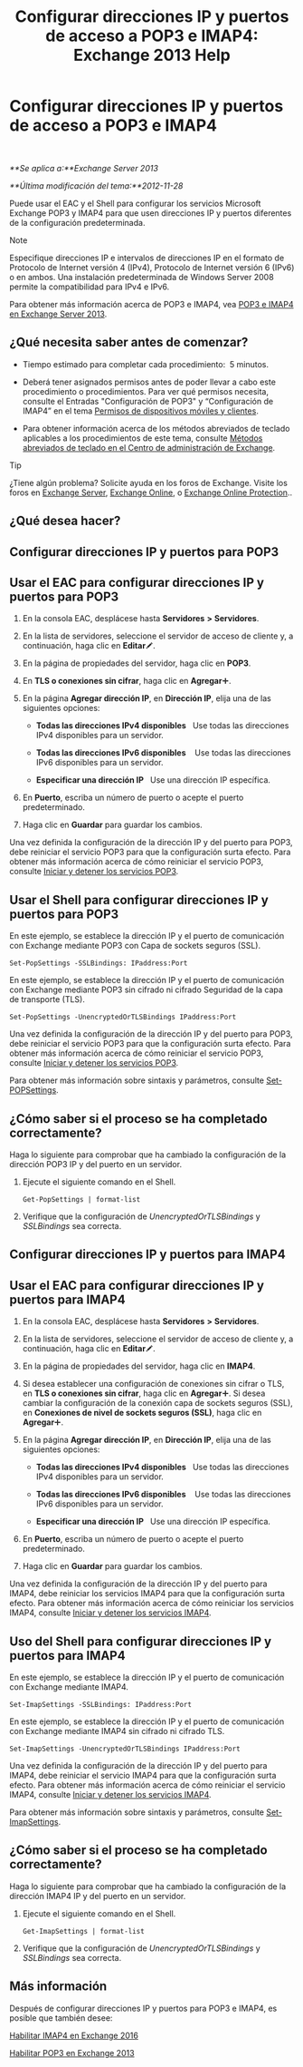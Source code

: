﻿---
title: 'Configurar direcciones IP y puertos de acceso a POP3 e IMAP4: Exchange 2013 Help'
TOCTitle: Configurar direcciones IP y puertos de acceso a POP3 e IMAP4
ms:assetid: 8292747b-6626-4d7f-ba73-1e17f5d99fa4
ms:mtpsurl: https://technet.microsoft.com/es-es/library/Bb123530(v=EXCHG.150)
ms:contentKeyID: 50556837
ms.date: 04/23/2018
mtps_version: v=EXCHG.150
ms.translationtype: HT
---

# Configurar direcciones IP y puertos de acceso a POP3 e IMAP4

 

_**Se aplica a:**Exchange Server 2013_

_**Última modificación del tema:**2012-11-28_

Puede usar el EAC y el Shell para configurar los servicios Microsoft Exchange POP3 y IMAP4 para que usen direcciones IP y puertos diferentes de la configuración predeterminada.


> [!NOTE]
> Especifique direcciones IP e intervalos de direcciones IP en el formato de Protocolo de Internet versión 4 (IPv4), Protocolo de Internet versión 6 (IPv6) o en ambos. Una instalación predeterminada de Windows Server 2008 permite la compatibilidad para IPv4 e IPv6.



Para obtener más información acerca de POP3 e IMAP4, vea [POP3 e IMAP4 en Exchange Server 2013](pop3-and-imap4-in-exchange-server-2013-exchange-2013-help.md).

## ¿Qué necesita saber antes de comenzar?

  - Tiempo estimado para completar cada procedimiento:  5 minutos.

  - Deberá tener asignados permisos antes de poder llevar a cabo este procedimiento o procedimientos. Para ver qué permisos necesita, consulte el Entradas "Configuración de POP3" y “Configuración de IMAP4” en el tema [Permisos de dispositivos móviles y clientes](clients-and-mobile-devices-permissions-exchange-2013-help.md).

  - Para obtener información acerca de los métodos abreviados de teclado aplicables a los procedimientos de este tema, consulte [Métodos abreviados de teclado en el Centro de administración de Exchange](keyboard-shortcuts-in-the-exchange-admin-center-exchange-online-protection-help.md).


> [!TIP]
> ¿Tiene algún problema? Solicite ayuda en los foros de Exchange. Visite los foros en <A href="https://go.microsoft.com/fwlink/p/?linkid=60612">Exchange Server</A>, <A href="https://go.microsoft.com/fwlink/p/?linkid=267542">Exchange Online</A>, o <A href="https://go.microsoft.com/fwlink/p/?linkid=285351">Exchange Online Protection</A>..



## ¿Qué desea hacer?

## Configurar direcciones IP y puertos para POP3

## Usar el EAC para configurar direcciones IP y puertos para POP3

1.  En la consola EAC, desplácese hasta **Servidores** **\>** **Servidores**.

2.  En la lista de servidores, seleccione el servidor de acceso de cliente y, a continuación, haga clic en **Editar**![Icono Editar](images/Bb124582.6f53ccb2-1f13-4c02-bea0-30690e6ea71d(EXCHG.150).gif "Icono Editar").

3.  En la página de propiedades del servidor, haga clic en **POP3**.

4.  En **TLS o conexiones sin cifrar**, haga clic en **Agregar**![Agregar icono](images/JJ218640.c1e75329-d6d7-4073-a27d-498590bbb558(EXCHG.150).gif "Agregar icono").

5.  En la página **Agregar dirección IP**, en **Dirección IP**, elija una de las siguientes opciones:
    
      - **Todas las direcciones IPv4 disponibles**   Use todas las direcciones IPv4 disponibles para un servidor.
    
      - **Todas las direcciones IPv6 disponibles**    Use todas las direcciones IPv6 disponibles para un servidor.
    
      - **Especificar una dirección IP**   Use una dirección IP específica.

6.  En **Puerto**, escriba un número de puerto o acepte el puerto predeterminado.

7.  Haga clic en **Guardar** para guardar los cambios.

Una vez definida la configuración de la dirección IP y del puerto para POP3, debe reiniciar el servicio POP3 para que la configuración surta efecto. Para obtener más información acerca de cómo reiniciar el servicio POP3, consulte [Iniciar y detener los servicios POP3](start-and-stop-the-pop3-services-exchange-2013-help.md).

## Usar el Shell para configurar direcciones IP y puertos para POP3

En este ejemplo, se establece la dirección IP y el puerto de comunicación con Exchange mediante POP3 con Capa de sockets seguros (SSL).

    Set-PopSettings -SSLBindings: IPaddress:Port

En este ejemplo, se establece la dirección IP y el puerto de comunicación con Exchange mediante POP3 sin cifrado ni cifrado Seguridad de la capa de transporte (TLS).

    Set-PopSettings -UnencryptedOrTLSBindings IPaddress:Port

Una vez definida la configuración de la dirección IP y del puerto para POP3, debe reiniciar el servicio POP3 para que la configuración surta efecto. Para obtener más información acerca de cómo reiniciar el servicio POP3, consulte [Iniciar y detener los servicios POP3](start-and-stop-the-pop3-services-exchange-2013-help.md).

Para obtener más información sobre sintaxis y parámetros, consulte [Set-POPSettings](https://technet.microsoft.com/es-es/library/aa997154\(v=exchg.150\)).

## ¿Cómo saber si el proceso se ha completado correctamente?

Haga lo siguiente para comprobar que ha cambiado la configuración de la dirección POP3 IP y del puerto en un servidor.

1.  Ejecute el siguiente comando en el Shell.
    
        Get-PopSettings | format-list

2.  Verifique que la configuración de *UnencryptedOrTLSBindings* y *SSLBindings* sea correcta.

## Configurar direcciones IP y puertos para IMAP4

## Usar el EAC para configurar direcciones IP y puertos para IMAP4

1.  En la consola EAC, desplácese hasta **Servidores** **\>** **Servidores**.

2.  En la lista de servidores, seleccione el servidor de acceso de cliente y, a continuación, haga clic en **Editar**![Icono Editar](images/Bb124582.6f53ccb2-1f13-4c02-bea0-30690e6ea71d(EXCHG.150).gif "Icono Editar").

3.  En la página de propiedades del servidor, haga clic en **IMAP4**.

4.  Si desea establecer una configuración de conexiones sin cifrar o TLS, en **TLS o conexiones sin cifrar**, haga clic en **Agregar**![Agregar icono](images/JJ218640.c1e75329-d6d7-4073-a27d-498590bbb558(EXCHG.150).gif "Agregar icono"). Si desea cambiar la configuración de la conexión capa de sockets seguros (SSL), en **Conexiones de nivel de sockets seguros (SSL)**, haga clic en **Agregar**![Agregar icono](images/JJ218640.c1e75329-d6d7-4073-a27d-498590bbb558(EXCHG.150).gif "Agregar icono").

5.  En la página **Agregar dirección IP**, en **Dirección IP**, elija una de las siguientes opciones:
    
      - **Todas las direcciones IPv4 disponibles**   Use todas las direcciones IPv4 disponibles para un servidor.
    
      - **Todas las direcciones IPv6 disponibles**    Use todas las direcciones IPv6 disponibles para un servidor.
    
      - **Especificar una dirección IP**   Use una dirección IP específica.

6.  En **Puerto**, escriba un número de puerto o acepte el puerto predeterminado.

7.  Haga clic en **Guardar** para guardar los cambios.

Una vez definida la configuración de la dirección IP y del puerto para IMAP4, debe reiniciar los servicios IMAP4 para que la configuración surta efecto. Para obtener más información acerca de cómo reiniciar los servicios IMAP4, consulte [Iniciar y detener los servicios IMAP4](start-and-stop-the-imap4-services-exchange-2013-help.md).

## Uso del Shell para configurar direcciones IP y puertos para IMAP4

En este ejemplo, se establece la dirección IP y el puerto de comunicación con Exchange mediante IMAP4.

    Set-ImapSettings -SSLBindings: IPaddress:Port

En este ejemplo, se establece la dirección IP y el puerto de comunicación con Exchange mediante IMAP4 sin cifrado ni cifrado TLS.

    Set-ImapSettings -UnencryptedOrTLSBindings IPaddress:Port 

Una vez definida la configuración de la dirección IP y del puerto para IMAP4, debe reiniciar el servicio IMAP4 para que la configuración surta efecto. Para obtener más información acerca de cómo reiniciar el servicio IMAP4, consulte [Iniciar y detener los servicios IMAP4](start-and-stop-the-imap4-services-exchange-2013-help.md).

Para obtener más información sobre sintaxis y parámetros, consulte [Set-ImapSettings](https://technet.microsoft.com/es-es/library/aa998252\(v=exchg.150\)).

## ¿Cómo saber si el proceso se ha completado correctamente?

Haga lo siguiente para comprobar que ha cambiado la configuración de la dirección IMAP4 IP y del puerto en un servidor.

1.  Ejecute el siguiente comando en el Shell.
    
        Get-ImapSettings | format-list

2.  Verifique que la configuración de *UnencryptedOrTLSBindings* y *SSLBindings* sea correcta.

## Más información

Después de configurar direcciones IP y puertos para POP3 e IMAP4, es posible que también desee:

[Habilitar IMAP4 en Exchange 2016](enable-imap4-in-exchange-2013-exchange-2013-help.md)

[Habilitar POP3 en Exchange 2013](enable-pop3-in-exchange-2013-exchange-2013-help.md)

